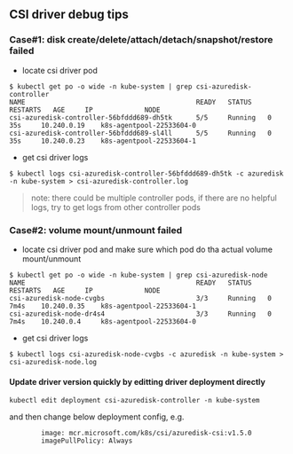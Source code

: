## CSI driver debug tips
### Case#1: disk create/delete/attach/detach/snapshot/restore failed
 - locate csi driver pod
```console
$ kubectl get po -o wide -n kube-system | grep csi-azuredisk-controller
NAME                                           READY   STATUS    RESTARTS   AGE     IP             NODE
csi-azuredisk-controller-56bfddd689-dh5tk      5/5     Running   0          35s     10.240.0.19    k8s-agentpool-22533604-0
csi-azuredisk-controller-56bfddd689-sl4ll      5/5     Running   0          35s     10.240.0.23    k8s-agentpool-22533604-1
```
 - get csi driver logs
```console
$ kubectl logs csi-azuredisk-controller-56bfddd689-dh5tk -c azuredisk -n kube-system > csi-azuredisk-controller.log
```
> note: there could be multiple controller pods, if there are no helpful logs, try to get logs from other controller pods

### Case#2: volume mount/unmount failed
 - locate csi driver pod and make sure which pod do tha actual volume mount/unmount
```console
$ kubectl get po -o wide -n kube-system | grep csi-azuredisk-node
NAME                                           READY   STATUS    RESTARTS   AGE     IP             NODE
csi-azuredisk-node-cvgbs                       3/3     Running   0          7m4s    10.240.0.35    k8s-agentpool-22533604-1
csi-azuredisk-node-dr4s4                       3/3     Running   0          7m4s    10.240.0.4     k8s-agentpool-22533604-0
```

 - get csi driver logs
```console
$ kubectl logs csi-azuredisk-node-cvgbs -c azuredisk -n kube-system > csi-azuredisk-node.log
```

#### Update driver version quickly by editting driver deployment directly
```console
kubectl edit deployment csi-azuredisk-controller -n kube-system
```
and then change below deployment config, e.g.
```console
        image: mcr.microsoft.com/k8s/csi/azuredisk-csi:v1.5.0
        imagePullPolicy: Always
```
